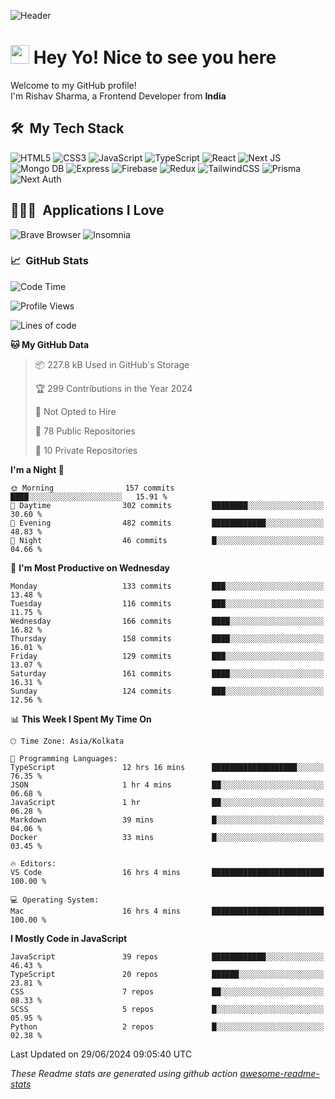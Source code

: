 ![Header](https://github.com/0xrishavsharma/0xrishavsharma/assets/63146727/d1ced55d-0def-4c32-8adf-552853988438)


<h1>
  <img src="https://emojis.slackmojis.com/emojis/images/1531849430/4246/blob-sunglasses.gif?1531849430" width="30"/> 
  Hey Yo! Nice to see you here 
<!--   <img src="https://user-images.githubusercontent.com/18350557/176309783-0785949b-9127-417c-8b55-ab5a4333674e.gif" width="30"/>  -->
</h1> 

<p>Welcome to my GitHub profile! </br> I'm Rishav Sharma, a Frontend Developer from <b>India</b>
<h2> 🛠 &nbsp;My Tech Stack</h3>

  ![HTML5](https://img.shields.io/badge/html5-%23E34F26.svg?style=for-the-badge&logo=html5&logoColor=white)
  ![CSS3](https://img.shields.io/badge/css3-%231572B6.svg?style=for-the-badge&logo=css3&logoColor=white)
  ![JavaScript](https://img.shields.io/badge/javascript-%23323330.svg?style=for-the-badge&logo=javascript&logoColor=%23F7DF1E)
  ![TypeScript](https://img.shields.io/badge/typescript-%23007ACC.svg?style=for-the-badge&logo=typescript&logoColor=white)
  ![React](https://img.shields.io/badge/react-%2320232a.svg?style=for-the-badge&logo=react&logoColor=%2361DAFB)
  ![Next JS](https://img.shields.io/badge/Next-black?style=for-the-badge&logo=next.js&logoColor=white)
  ![Mongo DB](https://img.shields.io/badge/MongoDB-13AA52?style=for-the-badge&logo=next.js&logoColor=white)
  ![Express](https://img.shields.io/badge/Express-1D1F21?style=for-the-badge&logo=express&logoColor=white)
  ![Firebase](https://img.shields.io/badge/Firebase-039BE5?style=for-the-badge&logo=Firebase&logoColor=white)
  ![Redux](https://img.shields.io/badge/redux-%23593d88.svg?style=for-the-badge&logo=redux&logoColor=white)
  ![TailwindCSS](https://img.shields.io/badge/tailwindcss-%2338B2AC.svg?style=for-the-badge&logo=tailwind-css&logoColor=white)
  ![Prisma](https://img.shields.io/badge/Prisma-3982CE?style=for-the-badge&logo=Prisma&logoColor=white)
  ![Next Auth](https://img.shields.io/badge/next--auth-3982CE?style=for-the-badge&logo=auth&logoColor=white)

<h2> 👨🏻‍💻 &nbsp;Applications I Love </h3>

  ![Brave Browser](https://img.shields.io/badge/-Brave_Browser-FB542B?style=for-the-badge&logo=brave&logoColor=white)
  ![Insomnia](https://img.shields.io/badge/-Insomnia-5849BE?style=for-the-badge&logo=insomnia&logoColor=white)


<h3> 📈 &nbsp;GitHub Stats </h3>

<!--START_SECTION:waka-->
![Code Time](http://img.shields.io/badge/Code%20Time-156%20hrs%2026%20mins-blue)

![Profile Views](http://img.shields.io/badge/Profile%20Views-0-blue)

![Lines of code](https://img.shields.io/badge/From%20Hello%20World%20I%27ve%20Written-8.2%20million%20lines%20of%20code-blue)

**🐱 My GitHub Data** 

> 📦 227.8 kB Used in GitHub's Storage 
 > 
> 🏆 299 Contributions in the Year 2024
 > 
> 🚫 Not Opted to Hire
 > 
> 📜 78 Public Repositories 
 > 
> 🔑 10 Private Repositories 
 > 
**I'm a Night 🦉** 

```text
🌞 Morning                157 commits         ████░░░░░░░░░░░░░░░░░░░░░   15.91 % 
🌆 Daytime                302 commits         ████████░░░░░░░░░░░░░░░░░   30.60 % 
🌃 Evening                482 commits         ████████████░░░░░░░░░░░░░   48.83 % 
🌙 Night                  46 commits          █░░░░░░░░░░░░░░░░░░░░░░░░   04.66 % 
```
📅 **I'm Most Productive on Wednesday** 

```text
Monday                   133 commits         ███░░░░░░░░░░░░░░░░░░░░░░   13.48 % 
Tuesday                  116 commits         ███░░░░░░░░░░░░░░░░░░░░░░   11.75 % 
Wednesday                166 commits         ████░░░░░░░░░░░░░░░░░░░░░   16.82 % 
Thursday                 158 commits         ████░░░░░░░░░░░░░░░░░░░░░   16.01 % 
Friday                   129 commits         ███░░░░░░░░░░░░░░░░░░░░░░   13.07 % 
Saturday                 161 commits         ████░░░░░░░░░░░░░░░░░░░░░   16.31 % 
Sunday                   124 commits         ███░░░░░░░░░░░░░░░░░░░░░░   12.56 % 
```


📊 **This Week I Spent My Time On** 

```text
🕑︎ Time Zone: Asia/Kolkata

💬 Programming Languages: 
TypeScript               12 hrs 16 mins      ███████████████████░░░░░░   76.35 % 
JSON                     1 hr 4 mins         ██░░░░░░░░░░░░░░░░░░░░░░░   06.68 % 
JavaScript               1 hr                ██░░░░░░░░░░░░░░░░░░░░░░░   06.28 % 
Markdown                 39 mins             █░░░░░░░░░░░░░░░░░░░░░░░░   04.06 % 
Docker                   33 mins             █░░░░░░░░░░░░░░░░░░░░░░░░   03.45 % 

🔥 Editors: 
VS Code                  16 hrs 4 mins       █████████████████████████   100.00 % 

💻 Operating System: 
Mac                      16 hrs 4 mins       █████████████████████████   100.00 % 
```

**I Mostly Code in JavaScript** 

```text
JavaScript               39 repos            ████████████░░░░░░░░░░░░░   46.43 % 
TypeScript               20 repos            ██████░░░░░░░░░░░░░░░░░░░   23.81 % 
CSS                      7 repos             ██░░░░░░░░░░░░░░░░░░░░░░░   08.33 % 
SCSS                     5 repos             █░░░░░░░░░░░░░░░░░░░░░░░░   05.95 % 
Python                   2 repos             █░░░░░░░░░░░░░░░░░░░░░░░░   02.38 % 
```




 Last Updated on 29/06/2024 09:05:40 UTC
<!--END_SECTION:waka-->
*These Readme stats are generated using github action [awesome-readme-stats](https://github.com/anmol098/waka-readme-stats)*
